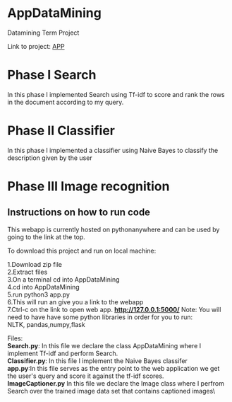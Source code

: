 # AppDataMining
Datamining Term Project  

Link to project: [APP](http://sergiog23.pythonanywhere.com/)
# Phase I Search
In this phase I implemented Search using Tf-idf to score and rank the rows in the document according to my query. 
# Phase II Classifier
In this phase I implemented a classifier using Naive Bayes to classify the description given by the user
# Phase III Image recognition 


## Instructions on how to run code
This webapp is currently hosted on pythonanywhere and can be used by going to the link at the top.  

To download this project and run on local machine:

1.Download zip file  \
2.Extract files\
3.On a terminal cd into AppDataMining\
4.cd into AppDataMining\
5.run python3 app.py \
6.This will run an give you a link to the webapp \
7.Ctrl-c on the link to open web app.
**http://127.0.0.1:5000/**
Note: You will need to have have some python libraries in order for you to run:\
NLTK, pandas,numpy,flask

Files:\
**Search.py**: In this file we declare the class AppDataMining where I implement Tf-idf and perform Search.\
**Classifier.py**: In this file I implement the Naive Bayes classifer\
**app.py**:In this file serves as the entry point to the web application we get the user's query and score it against the tf-idf scores.\
**ImageCaptioner.py** In this file we declare the Image class where I perfrom Search over the trained image data set that contains captioned images\

